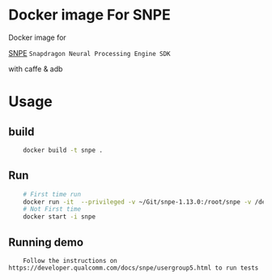 # Docker image For SNPE

Docker image for

[SNPE](https://developer.qualcomm.com/docs/snpe/setup.html) `Snapdragon Neural Processing Engine SDK` 

with caffe & adb

# Usage

  
## build

```bash
	docker build -t snpe .
```
	
## Run
```bash
	# First time run
	docker run -it  --privileged -v ~/Git/snpe-1.13.0:/root/snpe -v /dev/bus/usb:/dev/bus/usb --name=snpe snpe
	# Not First time
	docker start -i snpe
```

## Running demo
   
```
	Follow the instructions on https://developer.qualcomm.com/docs/snpe/usergroup5.html to run tests
```
    
